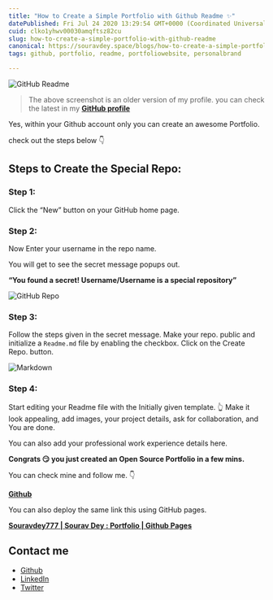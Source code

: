 ```yaml
---
title: "How to Create a Simple Portfolio with Github Readme ✨"
datePublished: Fri Jul 24 2020 13:29:54 GMT+0000 (Coordinated Universal Time)
cuid: clko1yhwv00030amqftsz82cu
slug: how-to-create-a-simple-portfolio-with-github-readme
canonical: https://souravdey.space/blogs/how-to-create-a-simple-portfolio-with-github-readme
tags: github, portfolio, readme, portfoliowebsite, personalbrand

---
```


![GitHub Readme](https://miro.medium.com/v2/resize:fit:1228/format:webp/1*0MhejSBPMbRO_I8O7FqDnQ.jpeg)
> The above screenshot is an older version of my profile. you can check the latest in my [**GitHub profile**](https://github.com/Souravdey777/)

Yes, within your Github account only you can create an awesome Portfolio.

check out the steps below 👇

## Steps to Create the Special Repo:

### Step 1:

Click the “New” button on your GitHub home page.

### Step 2:

Now Enter your username in the repo name.

You will get to see the secret message popups out.

**“You found a secret! Username/Username is a special repository”**

![GitHub Repo](https://miro.medium.com/v2/resize:fit:1400/format:webp/1*0nrD7fue-KirpjHcI3BHNg.jpeg)

### Step 3:

Follow the steps given in the secret message. Make your repo. public and initialize a `Readme.md` file by enabling the checkbox. Click on the Create Repo. button.

![Markdown](https://miro.medium.com/v2/resize:fit:1400/format:webp/1*AjA2W1zmA-b1oXLuxDDcZQ.jpeg)

### Step 4:

Start editing your Readme file with the Initially given template. 👆 Make it look appealing, add images, your project details, ask for collaboration, and You are done.

You can also add your professional work experience details here.

**Congrats 😏 you just created an Open Source Portfolio in a few mins.**

You can check mine and follow me. 👇

**[Github](https://github.com/Souravdey777/)**

You can also deploy the same link this using GitHub pages.

**[Souravdey777 | Sourav Dey : Portfolio | Github Pages](https://souravdey777.github.io/Souravdey777/)**


## Contact me

- [Github](https://github.com/Souravdey777/)
- [LinkedIn](https://www.linkedin.com/in/souravdey777)
- [Twitter](https://twitter.com/Souravdey777)
